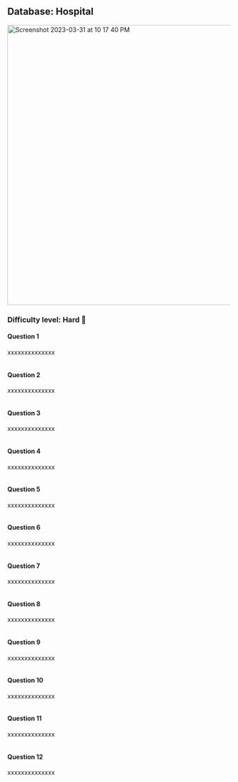 ## Database: Hospital

<img width="632" alt="Screenshot 2023-03-31 at 10 17 40 PM" src="https://user-images.githubusercontent.com/25376135/229263328-e4519a02-dbc0-43ab-b38c-8088f76cdbfe.png">

### Difficulty level: Hard 🔴

#### Question 1

xxxxxxxxxxxxxx

   ```

  ```

#### Question 2

xxxxxxxxxxxxxx

   ```

  ```
  
#### Question 3

xxxxxxxxxxxxxx

   ```

  ```
  
#### Question 4

xxxxxxxxxxxxxx

   ```

  ```
   
#### Question 5

xxxxxxxxxxxxxx

   ```

  ```
  
#### Question 6

xxxxxxxxxxxxxx

   ```

  ```

#### Question 7

xxxxxxxxxxxxxx

   ```

  ```

#### Question 8

xxxxxxxxxxxxxx

   ```

  ```
   
#### Question 9

xxxxxxxxxxxxxx

   ```

  ```
  
  
#### Question 10

xxxxxxxxxxxxxx

   ```

  ```
  
  
#### Question 11

xxxxxxxxxxxxxx

   ```

  ```
  
  
#### Question 12

xxxxxxxxxxxxxx

   ```

  ```
